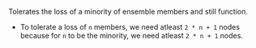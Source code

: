 Tolerates the loss of a minority of ensemble members and still function.
* To tolerate a loss of `n` members, we need atleast `2 * n + 1` nodes because for `n` to be the minority, we need atleast `2 * n + 1` nodes.
